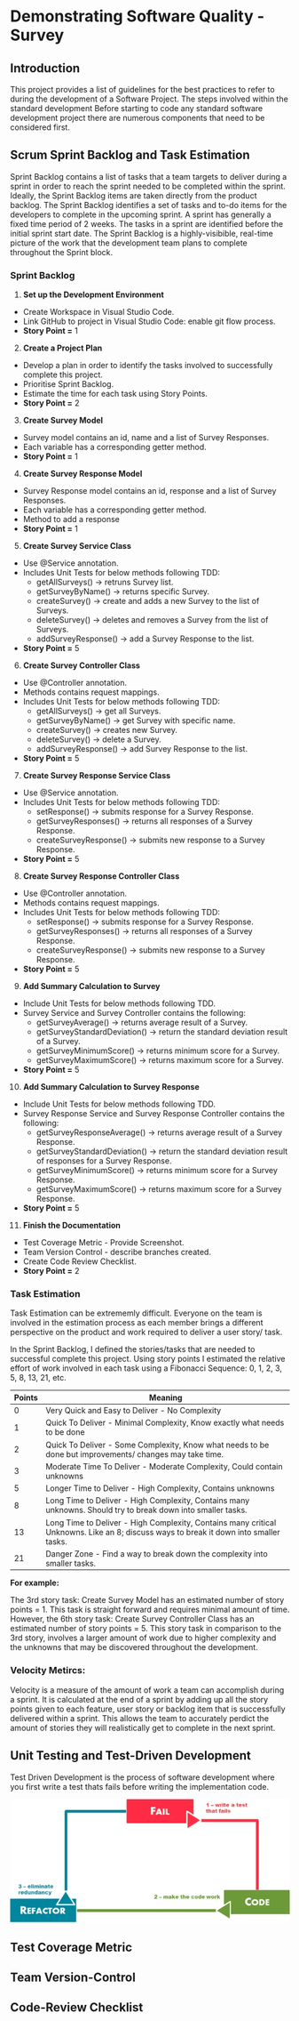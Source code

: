 # Demonstrating Software Quality - Survey

## Introduction
This project provides a  list of guidelines for the best practices to refer to during the development of a Software Project. The steps involved within the standard development 
Before starting to code any standard software development project there are numerous components that need to be considered first. 


## Scrum Sprint Backlog and Task Estimation
Sprint Backlog contains a list of tasks that a team targets to deliver during a sprint in order to reach the sprint needed to be completed within the sprint. Ideally, the Sprint Backlog items are taken directly from the product backlog. The Sprint Backlog identifies a set of tasks and to-do items for the developers to complete in the upcoming sprint. A sprint has generally a fixed time period of 2 weeks. The tasks in a sprint are identified before the initial sprint start date. The Sprint Backlog is a highly-visibible, real-time picture of the work that the development team plans to complete throughout the Sprint block.

### Sprint Backlog

1. **Set up the Development Environment**
- Create Workspace in Visual Studio Code.
- Link GitHub to project in Visual Studio Code: enable git flow process.
- **Story Point =** 1

2. **Create a Project Plan**
- Develop a plan in order to identify the tasks involved to successfully complete this project.
- Prioritise Sprint Backlog. 
- Estimate the time for each task using Story Points. 
- **Story Point =** 2

3. **Create Survey Model** 
- Survey model contains an id, name and a list of Survey Responses.
- Each variable has a corresponding getter method.
- **Story Point =** 1

4. **Create Survey Response Model**
- Survey Response model contains an id, response and a list of Survey Responses.
- Each variable has a corresponding getter method.
- Method to add a response
- **Story Point =** 1    


5. **Create Survey Service Class**
- Use @Service annotation.
- Includes Unit Tests for below methods following TDD: 
    - getAllSurveys() -> retruns Survey list.
    - getSurveyByName() -> returns specific Survey.
    - createSurvey() -> create and adds a new Survey to the list of Surveys. 
    - deleteSurvey() -> deletes and removes a Survey from the list of Surveys.
    - addSurveyResponse() -> add a Survey Response to the list. 
- **Story Point =** 5

6. **Create Survey Controller Class**
- Use @Controller annotation.
- Methods contains request mappings. 
- Includes Unit Tests for below methods following TDD: 
    - getAllSurveys() -> get all Surveys.
    - getSurveyByName() -> get Survey with specific name. 
    - createSurvey() -> creates new Survey.
    - deleteSurvey() -> delete a Survey.
    - addSurveyResponse() -> add Survey Response to the list. 
- **Story Point =** 5

7. **Create Survey Response Service Class**
- Use @Service annotation.
- Includes Unit Tests for below methods following TDD: 
    - setResponse() -> submits response for a Survey Response.
    - getSurveyResponses() -> returns all responses of a Survey Response.
    - createSurveyResponse() -> submits new response to a Survey Response. 
 - **Story Point =** 5

8. **Create Survey Response Controller Class**
- Use @Controller annotation.
- Methods contains request mappings. 
- Includes Unit Tests for below methods following TDD: 
    - setResponse() -> submits response for a Survey Response.
    - getSurveyResponses() -> returns all responses of a Survey Response.
    - createSurveyResponse() -> submits new response to a Survey Response. 
- **Story Point =** 5

9. **Add Summary Calculation to Survey**
- Include Unit Tests for below methods following TDD.
- Survey Service and Survey Controller contains the following:
    - getSurveyAverage() -> returns average result of a Survey. 
    - getSurveyStandardDeviation() -> return the standard deviation result of a Survey. 
    - getSurveyMinimumScore() -> returns minimum score for a Survey.
    - getSurveyMaximumScore() -> returns maximum score for a Survey.
- **Story Point =** 5

10. **Add Summary Calculation to Survey Response**
- Include Unit Tests for below methods following TDD.
- Survey Response Service and Survey Response Controller contains the following:
    - getSurveyResponseAverage() -> returns average result of a Survey Response. 
    - getSurveyStandardDeviation() -> return the standard deviation result of responses for a Survey Response. 
    - getSurveyMinimumScore() -> returns minimum score for a Survey Response.
    - getSurveyMaximumScore() -> returns maximum score for a Survey Response.
 - **Story Point =** 5

 11. **Finish the Documentation**
- Test Coverage Metric - Provide Screenshot.
- Team Version Control - describe branches created. 
- Create Code Review Checklist.
 - **Story Point =** 2

 ### Task Estimation
 Task Estimation can be extrememly difficult. Everyone on the team is involved in the estimation process as each member brings a different perspective on the product and work required to deliver a user story/ task. 

 In the Sprint Backlog, I defined the stories/tasks that are needed to successful complete this project. 
 Using story points I estimated the relative effort of work involved in each task using a Fibonacci Sequence: 0, 1, 2, 3, 5, 8, 13, 21, etc. 

**Points** |**Meaning**
------------ | -------------
0 | Very Quick and Easy to Deliver - No Complexity
1 | Quick To Deliver - Minimal Complexity, Know exactly what needs to be done
2 | Quick To Deliver - Some Complexity, Know what needs to be done but improvements/ changes may take time.
3 | Moderate Time To Deliver - Moderate Complexity, Could contain unknowns
5 | Longer Time to Deliver - High Complexity, Contains unknowns
8 | Long Time to Deliver - High Complexity, Contains many unknowns. Should try to break down into smaller tasks. 
13 | Long Time to Deliver - High Complexity, Contains many critical Unknowns. Like an 8; discuss ways to break it down into smaller tasks.  
21 | Danger Zone - Find a way to break down the complexity into smaller tasks.

**For example:** 

The 3rd story task: Create Survey Model has an estimated number of story points = 1. This task is straight forward and requires minimal amount of time. However, the 6th story task: Create Survey Controller Class has an estimated number of story points = 5. This story task in comparison to the 3rd story, involves a larger amount of work due to higher complexity and the unknowns that may be discovered throughout the development. 

### Velocity Metircs:
Velocity is a measure of the amount of work a team can accomplish during a sprint. It is calculated at the end of a sprint by adding up all the story points given to each feature, user story or backlog item that is successfully delivered within a sprint. This allows the team to accurately perdict the amount of stories they will realistically get to complete in the next sprint. 

## Unit Testing and Test-Driven Development
Test Driven Development is the process of software development where you first write a test thats fails before writing the implementation code.

![TDD Process](TDD_Diagram.png)

## Test Coverage Metric

## Team Version-Control 

## Code-Review Checklist


